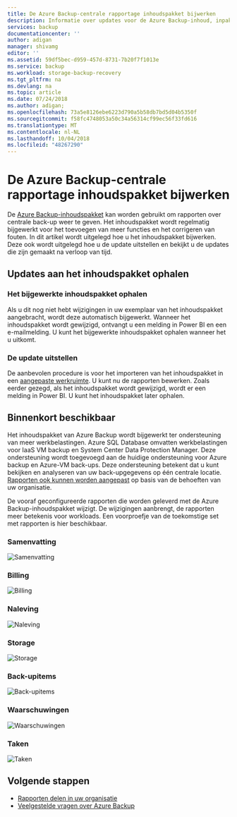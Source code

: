 ```yaml
---
title: De Azure Backup-centrale rapportage inhoudspakket bijwerken
description: Informatie over updates voor de Azure Backup-inhoud, inpakken in Power BI
services: backup
documentationcenter: ''
author: adigan
manager: shivamg
editor: ''
ms.assetid: 59df5bec-d959-457d-8731-7b20f7f1013e
ms.service: backup
ms.workload: storage-backup-recovery
ms.tgt_pltfrm: na
ms.devlang: na
ms.topic: article
ms.date: 07/24/2018
ms.author: adigan;
ms.openlocfilehash: 73a5e8126ebe6223d790a5b58db7bd5d04b5350f
ms.sourcegitcommit: f58fc4748053a50c34a56314cf99ec56f33fd616
ms.translationtype: MT
ms.contentlocale: nl-NL
ms.lasthandoff: 10/04/2018
ms.locfileid: "48267290"
---
```

# <a name="update-the-azure-backup-central-reporting-content-pack"></a>De Azure Backup-centrale rapportage inhoudspakket bijwerken 

De [Azure Backup-inhoudspakket](https://docs.microsoft.com/azure/backup/backup-azure-configure-reports#view-reports-in-power-bi) kan worden gebruikt om rapporten over centrale back-up weer te geven. Het inhoudspakket wordt regelmatig bijgewerkt voor het toevoegen van meer functies en het corrigeren van fouten. In dit artikel wordt uitgelegd hoe u het inhoudspakket bijwerken. Deze ook wordt uitgelegd hoe u de update uitstellen en bekijkt u de updates die zijn gemaakt na verloop van tijd.

## <a name="get-updates-to-the-content-pack"></a>Updates aan het inhoudspakket ophalen

### <a name="get-the-updated-content-pack"></a>Het bijgewerkte inhoudspakket ophalen
Als u dit nog niet hebt wijzigingen in uw exemplaar van het inhoudspakket aangebracht, wordt deze automatisch bijgewerkt. Wanneer het inhoudspakket wordt gewijzigd, ontvangt u een melding in Power BI en een e-mailmelding. U kunt het bijgewerkte inhoudspakket ophalen wanneer het u uitkomt. 

### <a name="postpone-the-update"></a>De update uitstellen
De aanbevolen procedure is voor het importeren van het inhoudspakket in een [aangepaste werkruimte](https://youtu.be/26zyOtyHPJM?t=1m57s). U kunt nu de rapporten bewerken.
Zoals eerder gezegd, als het inhoudspakket wordt gewijzigd, wordt er een melding in Power BI. U kunt het inhoudspakket later ophalen. 

## <a name="coming-soon"></a>Binnenkort beschikbaar
   
Het inhoudspakket van Azure Backup wordt bijgewerkt ter ondersteuning van meer werkbelastingen. Azure SQL Database omvatten werkbelastingen voor IaaS VM backup en System Center Data Protection Manager. Deze ondersteuning wordt toegevoegd aan de huidige ondersteuning voor Azure backup en Azure-VM back-ups. Deze ondersteuning betekent dat u kunt bekijken en analyseren van uw back-upgegevens op één centrale locatie. [Rapporten ook kunnen worden aangepast](https://youtu.be/26zyOtyHPJM) op basis van de behoeften van uw organisatie.

De vooraf geconfigureerde rapporten die worden geleverd met de Azure Backup-inhoudspakket wijzigt. De wijzigingen aanbrengt, de rapporten meer betekenis voor workloads. Een voorproefje van de toekomstige set met rapporten is hier beschikbaar.

### <a name="summary"></a>Samenvatting
   
![Samenvatting](.\media\backup-azure-central-reporting\AzBackup-Central-Reporting-Summary.png)

### <a name="billing"></a>Billing

![Billing](.\media\backup-azure-central-reporting\AzBackup-Central-Reporting-Billing.png)

### <a name="compliance"></a>Naleving

![Naleving](.\media\backup-azure-central-reporting\AzBackup-Central-Reporting-Compliance.png)

### <a name="storage"></a>Storage

![Storage](.\media\backup-azure-central-reporting\AzBackup-Central-Reporting-Storage.png)

### <a name="backup-items"></a>Back-upitems
![Back-upitems](.\media\backup-azure-central-reporting\AzBackup-Central-Reporting-BackupItem.png)

### <a name="alerts"></a>Waarschuwingen

![Waarschuwingen](.\media\backup-azure-central-reporting\AzBackup-Central-Reporting-Alerts.png)

### <a name="jobs"></a>Taken

![Taken](.\media\backup-azure-central-reporting\AzBackup-Central-Reporting-Jobs.png)
    

## <a name="next-steps"></a>Volgende stappen

* [Rapporten delen in uw organisatie](https://youtu.be/26zyOtyHPJM)
* [Veelgestelde vragen over Azure Backup](backup-azure-backup-faq.md)
